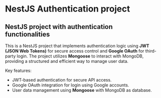 # NestJS Authentication project

## NestJS project with authentication functionalities

This is a NestJS project that implements authentication logic using **JWT (JSON Web Tokens)** for secure access control and **Google OAuth** for third-party login. The project utilizes **Mongoose** to interact with MongoDB, providing a structured and efficient way to manage user data.

Key features:
- JWT-based authentication for secure API access.
- Google OAuth integration for login using Google accounts.
- User data management using **Mongoose** with MongoDB as database.
